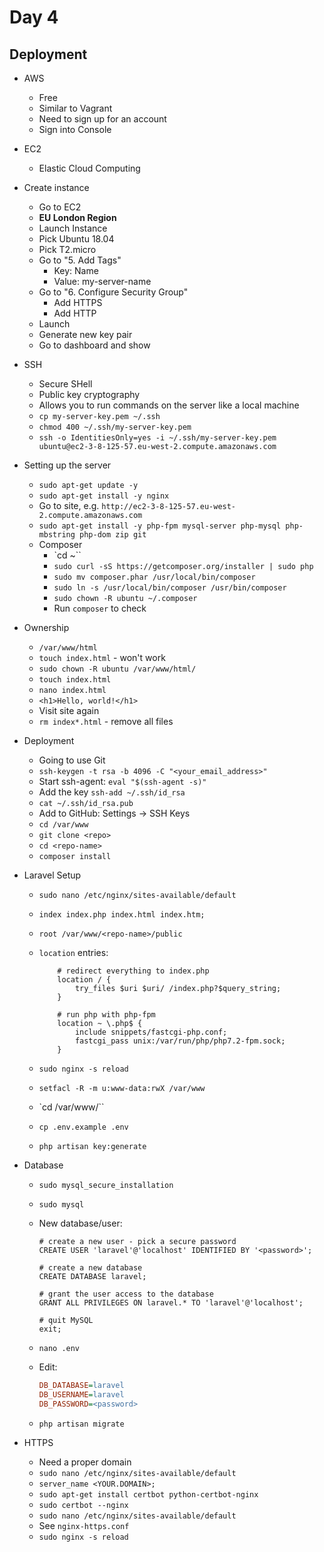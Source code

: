 # Day 4

## Deployment

- AWS
    - Free
    - Similar to Vagrant
    - Need to sign up for an account
    - Sign into Console

- EC2
    - Elastic Cloud Computing

- Create instance
    - Go to EC2
    - **EU London Region**
    - Launch Instance
    - Pick Ubuntu 18.04
    - Pick T2.micro
    - Go to "5. Add Tags"
        - Key: Name
        - Value: my-server-name
    - Go to "6. Configure Security Group"
        - Add HTTPS
        - Add HTTP
    - Launch
    - Generate new key pair
    - Go to dashboard and show

- SSH
    - Secure SHell
    - Public key cryptography
    - Allows you to run commands on the server like a local machine
    - `cp my-server-key.pem ~/.ssh`
    - `chmod 400 ~/.ssh/my-server-key.pem`
    - `ssh -o IdentitiesOnly=yes -i ~/.ssh/my-server-key.pem ubuntu@ec2-3-8-125-57.eu-west-2.compute.amazonaws.com`

- Setting up the server
    - `sudo apt-get update -y`
    - `sudo apt-get install -y nginx`
    - Go to site, e.g. `http://ec2-3-8-125-57.eu-west-2.compute.amazonaws.com`
    - `sudo apt-get install -y php-fpm mysql-server php-mysql php-mbstring php-dom zip git`
    - Composer
        - `cd ~``
        - `sudo curl -sS https://getcomposer.org/installer | sudo php`
        - `sudo mv composer.phar /usr/local/bin/composer`
        - `sudo ln -s /usr/local/bin/composer /usr/bin/composer`
        - `sudo chown -R ubuntu ~/.composer`
        - Run `composer` to check

- Ownership
    - `/var/www/html`
    - `touch index.html` - won't work
    - `sudo chown -R ubuntu /var/www/html/`
    - `touch index.html`
    - `nano index.html`
    - `<h1>Hello, world!</h1>`
    - Visit site again
    - `rm index*.html` - remove all files

- Deployment
    - Going to use Git
    - `ssh-keygen -t rsa -b 4096 -C "<your_email_address>"`
    - Start ssh-agent: `eval "$(ssh-agent -s)"`
    - Add the key `ssh-add ~/.ssh/id_rsa`
    - `cat ~/.ssh/id_rsa.pub`
    - Add to GitHub: Settings -> SSH Keys
    - `cd /var/www`
    - `git clone <repo>`
    - `cd <repo-name>`
    - `composer install`

- Laravel Setup
    - `sudo nano /etc/nginx/sites-available/default`
    - `index index.php index.html index.htm;`
    - `root /var/www/<repo-name>/public`
    - `location` entries:

        ```nginx
            # redirect everything to index.php
            location / {
                try_files $uri $uri/ /index.php?$query_string;
            }
        ```

        ```nginx
            # run php with php-fpm
            location ~ \.php$ {
                include snippets/fastcgi-php.conf;
                fastcgi_pass unix:/var/run/php/php7.2-fpm.sock;
            }
        ```

    - `sudo nginx -s reload`
    - `setfacl -R -m u:www-data:rwX /var/www`
    - `cd /var/www/<repo-name>``
    - `cp .env.example .env`
    - `php artisan key:generate`

- Database
    - `sudo mysql_secure_installation`
    - `sudo mysql`
    - New database/user:

        ```mysql
        # create a new user - pick a secure password
        CREATE USER 'laravel'@'localhost' IDENTIFIED BY '<password>';

        # create a new database
        CREATE DATABASE laravel;

        # grant the user access to the database
        GRANT ALL PRIVILEGES ON laravel.* TO 'laravel'@'localhost';

        # quit MySQL
        exit;
        ```
    - `nano .env`
    - Edit:

        ```ini
        DB_DATABASE=laravel
        DB_USERNAME=laravel
        DB_PASSWORD=<password>
        ```
    - `php artisan migrate`

- HTTPS
    - Need a proper domain
    - `sudo nano /etc/nginx/sites-available/default`
    - `server_name <YOUR.DOMAIN>;`
    - `sudo apt-get install certbot python-certbot-nginx`
    - `sudo certbot --nginx`
    - `sudo nano /etc/nginx/sites-available/default`
    - See `nginx-https.conf`
    - `sudo nginx -s reload`
